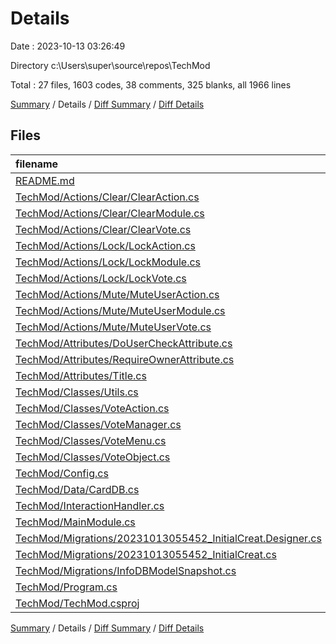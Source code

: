 # Details

Date : 2023-10-13 03:26:49

Directory c:\\Users\\super\\source\\repos\\TechMod

Total : 27 files,  1603 codes, 38 comments, 325 blanks, all 1966 lines

[Summary](results.md) / Details / [Diff Summary](diff.md) / [Diff Details](diff-details.md)

## Files
| filename | language | code | comment | blank | total |
| :--- | :--- | ---: | ---: | ---: | ---: |
| [README.md](/README.md) | Markdown | 73 | 0 | 29 | 102 |
| [TechMod/Actions/Clear/ClearAction.cs](/TechMod/Actions/Clear/ClearAction.cs) | C# | 45 | 0 | 5 | 50 |
| [TechMod/Actions/Clear/ClearModule.cs](/TechMod/Actions/Clear/ClearModule.cs) | C# | 53 | 0 | 3 | 56 |
| [TechMod/Actions/Clear/ClearVote.cs](/TechMod/Actions/Clear/ClearVote.cs) | C# | 50 | 0 | 11 | 61 |
| [TechMod/Actions/Lock/LockAction.cs](/TechMod/Actions/Lock/LockAction.cs) | C# | 149 | 2 | 32 | 183 |
| [TechMod/Actions/Lock/LockModule.cs](/TechMod/Actions/Lock/LockModule.cs) | C# | 48 | 0 | 2 | 50 |
| [TechMod/Actions/Lock/LockVote.cs](/TechMod/Actions/Lock/LockVote.cs) | C# | 38 | 0 | 7 | 45 |
| [TechMod/Actions/Mute/MuteUserAction.cs](/TechMod/Actions/Mute/MuteUserAction.cs) | C# | 28 | 0 | 4 | 32 |
| [TechMod/Actions/Mute/MuteUserModule.cs](/TechMod/Actions/Mute/MuteUserModule.cs) | C# | 63 | 0 | 2 | 65 |
| [TechMod/Actions/Mute/MuteUserVote.cs](/TechMod/Actions/Mute/MuteUserVote.cs) | C# | 54 | 0 | 10 | 64 |
| [TechMod/Attributes/DoUserCheckAttribute.cs](/TechMod/Attributes/DoUserCheckAttribute.cs) | C# | 26 | 7 | 5 | 38 |
| [TechMod/Attributes/RequireOwnerAttribute.cs](/TechMod/Attributes/RequireOwnerAttribute.cs) | C# | 26 | 0 | 1 | 27 |
| [TechMod/Attributes/Title.cs](/TechMod/Attributes/Title.cs) | C# | 17 | 0 | 2 | 19 |
| [TechMod/Classes/Utils.cs](/TechMod/Classes/Utils.cs) | C# | 27 | 0 | 7 | 34 |
| [TechMod/Classes/VoteAction.cs](/TechMod/Classes/VoteAction.cs) | C# | 25 | 0 | 8 | 33 |
| [TechMod/Classes/VoteManager.cs](/TechMod/Classes/VoteManager.cs) | C# | 22 | 0 | 3 | 25 |
| [TechMod/Classes/VoteMenu.cs](/TechMod/Classes/VoteMenu.cs) | C# | 204 | 3 | 35 | 242 |
| [TechMod/Classes/VoteObject.cs](/TechMod/Classes/VoteObject.cs) | C# | 30 | 0 | 5 | 35 |
| [TechMod/Config.cs](/TechMod/Config.cs) | C# | 22 | 0 | 3 | 25 |
| [TechMod/Data/CardDB.cs](/TechMod/Data/CardDB.cs) | C# | 126 | 2 | 25 | 153 |
| [TechMod/InteractionHandler.cs](/TechMod/InteractionHandler.cs) | C# | 64 | 10 | 11 | 85 |
| [TechMod/MainModule.cs](/TechMod/MainModule.cs) | C# | 155 | 5 | 43 | 203 |
| [TechMod/Migrations/20231013055452_InitialCreat.Designer.cs](/TechMod/Migrations/20231013055452_InitialCreat.Designer.cs) | C# | 59 | 2 | 20 | 81 |
| [TechMod/Migrations/20231013055452_InitialCreat.cs](/TechMod/Migrations/20231013055452_InitialCreat.cs) | C# | 52 | 3 | 6 | 61 |
| [TechMod/Migrations/InfoDBModelSnapshot.cs](/TechMod/Migrations/InfoDBModelSnapshot.cs) | C# | 57 | 1 | 20 | 78 |
| [TechMod/Program.cs](/TechMod/Program.cs) | C# | 57 | 3 | 18 | 78 |
| [TechMod/TechMod.csproj](/TechMod/TechMod.csproj) | XML | 33 | 0 | 8 | 41 |

[Summary](results.md) / Details / [Diff Summary](diff.md) / [Diff Details](diff-details.md)